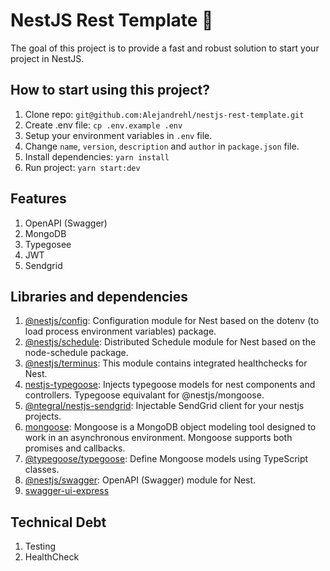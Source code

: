 # NestJS Rest Template :rocket:

The goal of this project is to provide a fast and robust solution to start your project in NestJS.

## How to start using this project?

1. Clone repo: `git@github.com:Alejandrehl/nestjs-rest-template.git`
2. Create .env file: `cp .env.example .env`
3. Setup your environment variables in `.env` file.
4. Change `name`, `version`, `description` and `author` in `package.json` file.
5. Install dependencies: `yarn install`
6. Run project: `yarn start:dev`

## Features

1. OpenAPI (Swagger)
2. MongoDB
3. Typegosee
4. JWT
5. Sendgrid

## Libraries and dependencies

1. [@nestjs/config](https://yarnpkg.com/package/@nestjs/config): Configuration module for Nest based on the dotenv (to load process environment variables) package.
2. [@nestjs/schedule](https://yarnpkg.com/package/nestjs-schedule): Distributed Schedule module for Nest based on the node-schedule package.
3. [@nestjs/terminus](https://yarnpkg.com/package/@nestjs/terminus): This module contains integrated healthchecks for Nest.
4. [nestjs-typegoose](https://yarnpkg.com/package/nestjs-typegoose): Injects typegoose models for nest components and controllers. Typegoose equivalant for @nestjs/mongoose.
5. [@ntegral/nestjs-sendgrid](https://yarnpkg.com/package/@ntegral/nestjs-sendgrid): Injectable SendGrid client for your nestjs projects.
6. [mongoose](https://yarnpkg.com/package/mongoose): Mongoose is a MongoDB object modeling tool designed to work in an asynchronous environment. Mongoose supports both promises and callbacks.
7. [@typegoose/typegoose](https://yarnpkg.com/package/@typegoose/typegoose): Define Mongoose models using TypeScript classes.
8. [@nestjs/swagger](https://yarnpkg.com/package/@nestjs/swagger): OpenAPI (Swagger) module for Nest.
9. [swagger-ui-express](https://yarnpkg.com/package/swagger-ui-express)

## Technical Debt

1. Testing
2. HealthCheck
